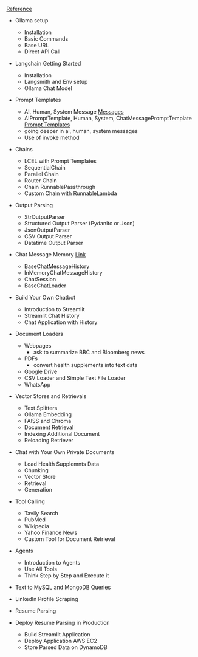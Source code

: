[Reference](https://python.langchain.com/docs/how_to/)
- Ollama setup
    - Installation
    - Basic Commands
    - Base URL
    - Direct API Call
- Langchain Getting Started
    - Installation
    - Langsmith and Env setup
    - Ollama Chat Model
- Prompt Templates
    - AI, Human, System Message [Messages](https://python.langchain.com/docs/concepts/messages/)
    - AIPromptTemplate, Human, System, ChatMessagePromptTemplate [Prompt Templates](https://python.langchain.com/docs/concepts/prompt_templates/)
    - going deeper in ai, human, system messages
    - Use of invoke method

- Chains
    - LCEL with Prompt Templates
    - SequentialChain
    - Parallel Chain
    - Router Chain
    - Chain RunnablePassthrough
    - Custom Chain with RunnableLambda


- Output Parsing
    - StrOutputParser
    - Structured Output Parser (Pydanitc or Json)
    - JsonOutputParser
    - CSV Output Parser
    - Datatime Output Parser

- Chat Message Memory [Link](https://python.langchain.com/api_reference/core/runnables/langchain_core.runnables.history.RunnableWithMessageHistory.html)
    - BaseChatMessageHistory
    - InMemoryChatMessageHistory
    - ChatSession
    - BaseChatLoader

- Build Your Own Chatbot
    - Introduction to Streamlit
    - Streamlit Chat History
    - Chat Application with History
    
- Document Loaders
    - Webpages
        - ask to summarize BBC and Bloomberg news
    - PDFs
        - convert health supplements into text data
    - Google Drive
    - CSV Loader and Simple Text File Loader
    - WhatsApp

- Vector Stores and Retrievals
    - Text Splitters
    - Ollama Embedding
    - FAISS and Chroma
    - Document Retrieval
    - Indexing Additional Document
    - Reloading Retriever

- Chat with Your Own Private Documents
    - Load Health Supplemnts Data
    - Chunking
    - Vector Store
    - Retrieval
    - Generation

- Tool Calling
    - Tavily Search
    - PubMed
    - Wikipedia
    - Yahoo Finance News
    - Custom Tool for Document Retrieval

- Agents
    - Introduction to Agents
    - Use All Tools
    - Think Step by Step and Execute it

- Text to MySQL and MongoDB Queries
- LinkedIn Profile Scraping
- Resume Parsing
- Deploy Resume Parsing in Production
    - Build Streamlit Application
    - Deploy Application AWS EC2
    - Store Parsed Data on DynamoDB
    

